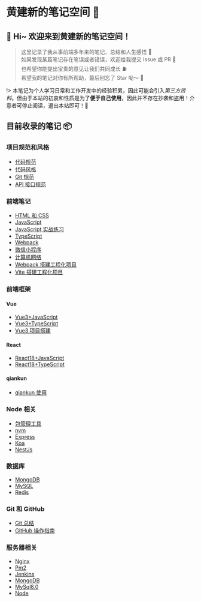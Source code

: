 # 黄建新的笔记空间 📒

## 🚀 Hi~ 欢迎来到黄建新的笔记空间！

> 这里记录了我从事前端多年来的笔记、总结和人生感悟 📒 <br/>
> 如果发现某篇笔记存在笔误或者错误，欢迎给我提交 Issue 或 PR 👏<br/>
> 也希望你能提出宝贵的意见让我们共同成长 ⛽️ <br />
> 希望我的笔记对你有所帮助，最后别忘了 Star 呦～ 🌟

!> 本笔记为个人学习日常和工作开发中的经验积累，因此可能会引入*第三方资料*。但由于本站的初衷和性质是为了**便于自己使用**，因此并不存在抄袭和盗用！介意者可停止阅读，退出本站即可！🤝

## 目前收录的笔记 📦

### 项目规范和风格

- [代码规范](/docs/项目规范和风格/代码规范.md)
- [代码风格](/docs/项目规范和风格/代码风格.md)
- [Git 规范](/docs/项目规范和风格/Git规范.md)
- [API 接口规范](/docs/项目规范和风格/API接口规范.md)

### 前端笔记

- [HTML 和 CSS](/docs/前端笔记/HTML和CSS.md)
- [JavaScript](/docs/前端笔记/JavaScript.md)
- [JavaScript 实战练习](/docs/前端笔记/JavaScript实战练习.md)
- [TypeScript](/docs/前端笔记/TypeScript.md)
- [Webpack](/docs/前端笔记/Webpack.md)
- [微信小程序](/docs/前端笔记/微信小程序.md)
- [计算机网络](/docs/前端笔记/计算机网络.md)
- [Webpack 搭建工程化项目](/docs/前端笔记/Webpack搭建工程化项目.md)
- [Vite 搭建工程化项目](/docs/前端笔记/Vite搭建工程化项目.md)

### 前端框架

#### Vue

- [Vue3+JavaScript](/docs/前端框架/Vue/Vue3+JavaScript.md)
- [Vue3+TypeScript](/docs/前端框架/Vue/Vue3+TypeScript.md)
- [Vue3 项目搭建](/docs/前端框架/Vue/Vue3项目搭建.md)

#### React

- [React18+JavaScript](/docs/前端框架/React/React18+JavaScript.md)
- [React18+TypeScript](/docs/前端框架/React/React18+TypeScript.md)

#### qiankun

- [qiankun 使用](/docs/前端框架/qiankun/qiankun.md)

### Node 相关

- [包管理工具](/docs/Node相关/包管理工具.md)
- [nvm](/docs/Node相关/nvm.md)
- [Express](/docs/Node相关/Express.md)
- [Koa](/docs/Node相关/Koa.md)
- [NestJs](/docs/Node相关/NestJs.md)

### 数据库

- [MongoDB](/docs/数据库/MongoDB.md)
- [MySQL](/docs/数据库/MySQL.md)
- [Redis](/docs/数据库/Redis.md)

### Git 和 GitHub

- [Git 总结](/docs/Git和GitHub/Git总结.md)
- [GitHub 操作指南](/docs/Git和GitHub/GitHub操作指南.md)

### 服务器相关

- [Nginx](/docs/服务器相关/Nginx.md)
- [Pm2](/docs/服务器相关/Pm2.md)
- [Jenkins](/docs/服务器相关/Jenkins.md)
- [MongoDB](/docs/服务器相关/MongoDB.md)
- [MySql8.0](/docs/服务器相关/MySQL8.0.md)
- [Node](/docs/服务器相关/Node.md)

